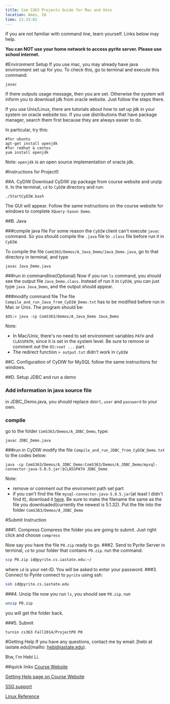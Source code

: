 ```yaml
---
title: Com S363 Projects Guide for Mac and Unix
location: Ames, IA
time: 22:33:02
---
```


If you are not familiar with command line, learn yourself. Links below may help.

**You can NOT use your home network to access pyrite server. Please use school internet.**

#Environment Setup
If you use mac, you may already have java environment set up for you. To check this, go to terminal and execute this command:

```
javac
```

If there outputs usage message, then you are set. Otherwise the system will inform you to download jdk from oracle website. Just follow the steps there.

If you use Unix/Linux, there are tutorials about how to set up jdk in your system on oracle website too. If you use distributions that have package manager, search them first because they are always easier to do.

In particular, try this:

```
#for ubuntu
apt-get install openjdk
#for redhat & centos
yum install openjdk
```

Note: `openjdk` is an open source implementation of oracle jdk.

#Instructions for Project0

##A. CyDIW
Download CyDIW zip package from course website and unzip it. In the terminal, `cd` to `CyDIW` directory and run:

```
./StartCyDIW.bash
```

The GUI will appear. Follow the same instructions on the course website for windows to complete `XQuery-Saxon Demo`.

##B. Java

###compile java file
For some reason the `CyDIW` client can't execute `javac` command. So you should compile the `.java` file to `.class` file before run it in `CyDIW`.

To compile the file `ComS363/Demos/A_Java_Demo/Java_Demo.java`, go to that directory in terminal, and type

```
javac Java_Demo.java
```

###run in commandline(Optional)
Now if you run `ls` command, you should see the output file `Java_Demo.class`. Instead of run it in `CyDIW`, you can just type `java Java_Demo`, and the output should appear.

###modify command file
The file `Compile_and_run_Java_from_CyDIW_Demo.txt` has to be modified before run in Mac or Unix. The program should be:

```
$OS:> java -cp ComS363/Demos/A_Java_Demo Java_Demo
```

Note:

* In Mac/Unix, there's no need to set environment variables `PATH` and `CLASSPATH`, since it is set in the system level. Be sure to remove or comment out the `OS:>set ...` part.
* The redirect function `> output.txt` didn't work in `CyDIW`

##C. Configuration of CyDIW for MySQL
follow the same instructions for windows.

##D. Setup JDBC and run a demo
### Add information in java source file
in JDBC_Demo.java, you should replace `dbUrl`, `user` and `password` to your own.
### compile
go to the folder `ComS363/Demos/A_JDBC_Demo`, type:

```
javac JDBC_Demo.java
```

###run in CyDIW
modify the file `Compile_and_run_JDBC_from_CyDIW_Demo.txt` to the codes below:

```
java -cp ComS363/Demos/A_JDBC_Demo:ComS363/Demos/A_JDBC_Demo/mysql-connector-java-5.0.5.jar:$CLASSPATH JDBC_Demo
```

Note:

* remove or comment out the enviroment path set part
* if you can't find the file `mysql-connector-java-5.0.5.jar`(at least I didn't find it), download it [here](http://dev.mysql.com/downloads/connector/j). Be sure to make the filename the same as the file you downloaded(currently the newest is 5.1.32). Put the file into the folder `ComS363/Demos/A_JDBC_Demo`

#Submit Instruction

###1. Compress
Compress the folder you are going to submit.
Just right click and choose `compress`

Now say you have the file `P0.zip` ready to go.
###2. Send to Pyrite Server
in terminal, `cd` to your folder that contains `P0.zip`. run the command:

```sh
scp P0.zip id@pyrite.cs.iastate.edu:~/
```
where `id` is your net-ID. You will be asked to enter your password.
###3. Connect to Pyrite
connect to `pyrite` using ssh:

```sh
ssh id@pyrite.cs.iastate.edu
```

###4. Unzip file
now you run `ls`, you should see `P0.zip`. run

```sh
unzip P0.zip
```
you will get the folder back.

###5. Submit
```sh
turnin cs363 Fall2014/ProjectP0 P0
```



#Getting Help
If you have any questions, contact me by email:
[hebi at iastate.edu](mailto: hebi@iastate.edu).

Btw, I'm Hebi Li.

##quick links
[Course Website](http://www.cs.iastate.edu/~cs363)

[Getting Help page on Course Website](http://www.cs.iastate.edu/~cs363/Getting_Help/Getting_Help.htm)

[SSG support](https://support.cs.iastate.edu/)

[Linux Reference](https://support.cs.iastate.edu/doku.php/faq/linuxref)

